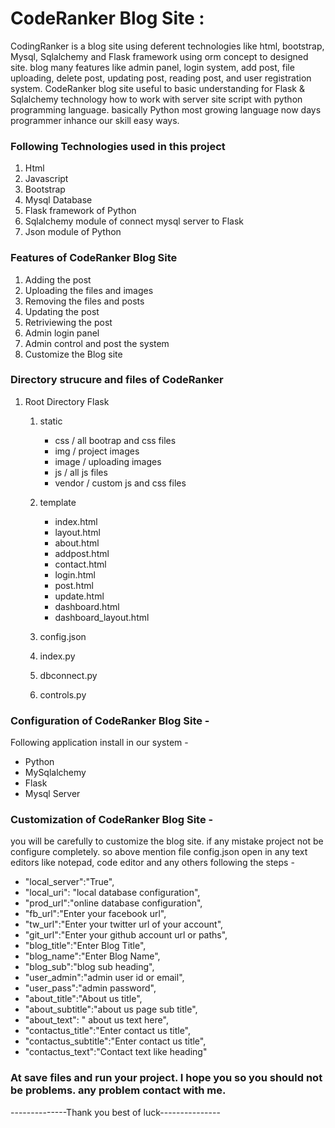 # CodeRanker Blog Site :
CodingRanker is a blog site using deferent technologies like html, bootstrap, Mysql, Sqlalchemy and Flask framework using orm concept to designed site. blog many 
features like admin panel, login system, add post, file uploading, delete post, updating post, reading post, and user registration system. CodeRanker blog site useful to basic understanding for Flask & Sqlalchemy technology how to work with server site script with python programming language. basically Python most growing language now days programmer inhance our skill easy ways. 
### Following Technologies used in this project
1. Html
2. Javascript
3. Bootstrap
4. Mysql Database
5. Flask framework of Python
6. Sqlalchemy module of connect mysql server to Flask
7. Json module of Python
### Features of CodeRanker Blog Site
1. Adding the post
2. Uploading the files and images
3. Removing the files and posts
4. Updating the post
5. Retriviewing the post
6. Admin login panel
7. Admin control and post the system
8. Customize the Blog site
### Directory strucure and files of CodeRanker
1. Root Directory Flask
    1. static
        -  css / all bootrap and css files
        - img / project images
        - image / uploading images
        - js / all js files
        - vendor / custom js and css files
    2. template
        - index.html
        - layout.html
        - about.html
        - addpost.html
        - contact.html
        - login.html
        - post.html
        - update.html
        - dashboard.html
        - dashboard_layout.html
        
    3. config.json
    4. index.py
    5. dbconnect.py
    6. controls.py

### Configuration of CodeRanker Blog Site -
Following application install in our system -
- Python
- MySqlalchemy
- Flask
- Mysql Server
### Customization of CodeRanker Blog Site -
you will be carefully to customize the blog site. if any mistake project not be configure completely. so above mention file config.json open in any text editors like notepad, code editor and any others following the steps -
- "local_server":"True",
- "local_uri": "local database configuration",
- "prod_url":"online database configuration",
- "fb_url":"Enter your facebook url",
- "tw_url":"Enter your twitter url of your account",
- "git_url":"Enter your github account url or paths",
- "blog_title":"Enter Blog Title",
- "blog_name":"Enter Blog Name",
- "blog_sub":"blog sub heading",
- "user_admin":"admin user id or email",
- "user_pass":"admin password",
- "about_title":"About us title",
- "about_subtitle":"about us page sub title",
- "about_text": " about us text here",
- "contactus_title":"Enter contact us title",
- "contactus_subtitle":"Enter contact us title",
- "contactus_text":"Contact text like heading"
### At save files and run your project. I hope you so you should not be problems. any problem contact with me.

--------------Thank you best of luck---------------
